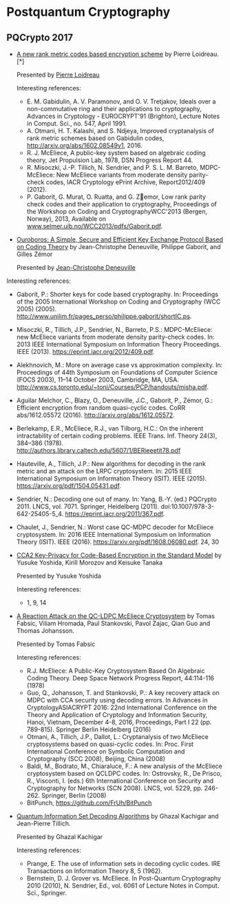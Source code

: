 # Postquantum Cryptography

## PQCrypto 2017

* [A new rank metric codes based encryption scheme](https://eprint.iacr.org/2017/236.pdf) by Pierre Loidreau. [*]

  Presented by [Pierre Loidreau](https://perso.univ-rennes1.fr/pierre.loidreau/)

  Interesting references:

  * E. M. Gabidulin, A. V. Paramonov, and O. V. Tretjakov, Ideals over a
    non-commutative ring and their applications to cryptography, Advances in
    Cryptology - EUROCRYPT'91 (Brighton), Lecture Notes in Comput. Sci.,
    no. 547, April 1991.
  * A. Otmani, H. T. Kalashi, and S. Ndjeya, Improved cryptanalysis of rank
    metric schemes based on Gabidulin codes, http://arxiv.org/abs/1602.08549v1,
    2016.
  * R. J. McEliece, A public-key system based on algebraic coding theory, Jet
    Propulsion Lab, 1978, DSN Progress Report 44.
  * R. Misoczki, J.-P. Tillich, N. Sendrier, and P. S. L. M. Barreto, MDPC-
    McEliece: New McEliece variants from moderate density parity-check codes,
    IACR Cryptology ePrint Archive, Report2012/409 (2012).
  * P. Gaborit, G. Murat, O. Ruatta, and G. Zemor, Low rank parity check codes
    and their application to cryptography, Proceedings of the Workshop on Coding
    and CryptographyWCC'2013 (Bergen, Norway), 2013, Available on
    www.selmer.uib.no/WCC2013/pdfs/Gaborit.pdf.

 * [Ouroboros: A Simple, Secure and Efficient Key Exchange Protocol Based on
   Coding Theory](https://www.google.com.ec/url?sa=t&rct=j&q=&esrc=s&source=web&cd=1&cad=rja&uact=8&ved=0ahUKEwjVgNPAnIjWAhUC6yYKHUX0CncQFggkMAA&url=http%3A%2F%2Fwww.springer.com%2Fcda%2Fcontent%2Fdocument%2Fcda_downloaddocument%2F9783319598789-c2.pdf%3FSGWID%3D0-0-45-1608506-p180889202&usg=AFQjCNEB9xAO6zWglzJJ3M9ipXl6mQOewA) by Jean-Christophe Deneuville, Philippe Gaborit, and Gilles Zémor

   Presented by [Jean-Christophe Deneuville](https://scholar.google.com/citations?user=zwOOX2IAAAAJ&hl=fa)

  Interesting references:

  * Gaborit, P.: Shorter keys for code based cryptography. In: Proceedings of
    the 2005 International Workshop on Coding and Cryptography (WCC 2005)
    (2005). http://www.unilim.fr/pages_perso/philippe.gaborit/shortIC.ps.
  * Misoczki, R., Tillich, J.P., Sendrier, N., Barreto, P.S.: MDPC-McEliece: new
    McEliece variants from moderate density parity-check codes. In: 2013 IEEE
    International Symposium on Information Theory Proceedings. IEEE (2013).
    https://eprint.iacr.org/2012/409.pdf.
  * Alekhnovich, M.: More on average case vs approximation complexity. In:
    Proceedings of 44th Symposium on Foundations of Computer Science (FOCS
    2003), 11–14 October 2003, Cambridge, MA, USA.
    http://www.cs.toronto.edu/~toni/Courses/PCP/handouts/misha.pdf.
  * Aguilar Melchor, C., Blazy, O., Deneuville, J.C., Gaborit, P., Zémor, G.:
    Efficient encryption from random quasi-cyclic codes. CoRR abs/1612.05572
    (2016). http://arxiv.org/abs/1612.05572.
  * Berlekamp, E.R., McEliece, R.J., van Tilborg, H.C.: On the inherent
    intractability of certain coding problems. IEEE Trans. Inf. Theory 24(3),
    384–386 (1978).
    http://authors.library.caltech.edu/5607/1/BERieeetit78.pdf
  * Hauteville, A., Tillich, J.P.: New algorithms for decoding in the rank
    metric and an attack on the LRPC cryptosystem. In: 2015 IEEE International
    Symposium on Information Theory (ISIT). IEEE (2015).
    https://arxiv.org/pdf/1504.05431.pdf.
  * Sendrier, N.: Decoding one out of many. In: Yang, B.-Y. (ed.) PQCrypto 2011.
    LNCS, vol. 7071. Springer, Heidelberg (2011).
    doi:10.1007/978-3-642-25405-5_4. https://eprint.iacr.org/2011/367.pdf.
  * Chaulet, J., Sendrier, N.: Worst case QC-MDPC decoder for McEliece
    cryptosystem. In: 2016 IEEE International Symposium on Information Theory
    (ISIT). IEEE (2016). https://arxiv.org/pdf/1608.06080.pdf. 24, 30

* [CCA2 Key-Privacy for Code-Based Encryption in the Standard Model](https://link.springer.com/book/10.1007/978-3-319-59879-6) by Yusuke Yoshida, Kirill Morozov	 and Keisuke Tanaka

  Presented by Yusuke Yoshida

  Interesting references:

  * 1, 9, 14

* [A Reaction Attack on the QC-LDPC McEliece Cryptosystem](https://eprint.iacr.org/2017/494.pdf) by Tomas Fabsic, Viliam Hromada, Paul Stankovski,
Pavol Zajac, Qian Guo and Thomas Johansson.

  Presented by Tomas Fabsic

  Interesting references:

  * R.J. McEliece: A Public-Key Cryptosystem Based On Algebraic Coding Theory.
    Deep Space Network Progress Report, 44:114-116 (1978)
  * Guo, Q., Johansson, T. and Stankovski, P.: A key recovery attack on MDPC
    with CCA security using decoding errors. In Advances in CryptologyASIACRYPT
    2016: 22nd International Conference on the Theory and Application of
    Cryptology and Information Security, Hanoi, Vietnam, December 4-8, 2016,
    Proceedings, Part I 22 (pp. 789-815). Springer Berlin Heidelberg (2016)
  * Otmani, A., Tillich, J.P., Dallot, L.: Cryptanalysis of two McEliece
    cryptosystems based on quasi-cyclic codes. In: Proc. First International
    Conference on Symbolic Computation and Cryptography (SCC 2008), Beijing,
    China (2008)
  * Baldi, M., Bodrato, M., Chiaraluce, F.: A new analysis of the McEliece
    cryptosystem based on QCLDPC codes. In: Ostrovsky, R., De Prisco, R.,
    Visconti, I. (eds.) 6th International Conference on Security and
    Cryptography for Networks (SCN 2008). LNCS, vol. 5229, pp. 246-262.
    Springer, Berlin (2008)
  * BitPunch, https://github.com/FrUh/BitPunch

* [Quantum Information Set Decoding Algorithms](https://eprint.iacr.org/2017/213.pdf) by Ghazal Kachigar and Jean-Pierre Tillich.

  Presented by Ghazal Kachigar

  Interesting references:

  * Prange, E. The use of information sets in decoding cyclic codes. IRE
    Transactions on Information Theory 8, 5 (1962).
  * Bernstein, D. J. Grover vs. McEliece. In Post-Quantum Cryptography 2010
    (2010), N. Sendrier, Ed., vol. 6061 of Lecture Notes in Comput. Sci.,
    Springer.
